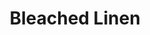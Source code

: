 ---
title: "Bleached Linen"
price: "300" 
desc: "Air Series Special Paint"
img_path: "/assets/img/AK-2293.jpg"
brand: AMMO
available: true
special_offer: false
new: false
soon: false
cat: "Akrilne-Boje"
subcat: "AB-AK-MENG"
subsubcat: "AkrilneBoje-AKMENG-AK-AKRILNE-BOJE"
sifra: "AK-2293"
---